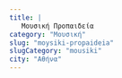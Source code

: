 ```yaml
---
title: |
   Μουσική Προπαιδεία
category: "Μουσική"
slug: "moysiki-propaideia"
slugCategory: "mousiki"
city: "Αθήνα"
---
```


